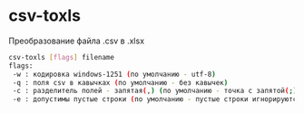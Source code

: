 # csv-toxls

Преобразование файла .csv в .xlsx

```bash
csv-toxls [flags] filename
flags:
 -w : кодировка windows-1251 (по умолчанию - utf-8)
 -q : поля csv в кавычках (по умолчанию - без кавычек)
 -c : разделитель полей - запятая(,) (по умолчанию - точка с запятой(;) )
 -e : допустимы пустые строки (по умолчанию - пустые строки игнорируются)
```